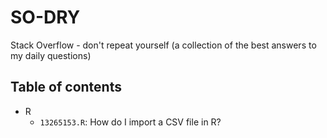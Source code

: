 # SO-DRY
Stack Overflow - don't repeat yourself (a collection of the best answers to my daily questions)

## Table of contents
* R
    * `13265153.R`: How do I import a CSV file in R?

